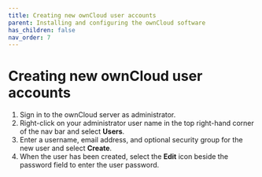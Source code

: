 ```yaml
---
title: Creating new ownCloud user accounts
parent: Installing and configuring the ownCloud software
has_children: false
nav_order: 7
---
```


# Creating new ownCloud user accounts

1. Sign in to the ownCloud server as administrator.
2. Right-click on your administrator user name in the top right-hand corner of the nav bar and select **Users**.
3. Enter a username, email address, and optional security group for the new user and select **Create**. 
4. When the user has been created, select the **Edit** icon beside the password field to enter the user password.